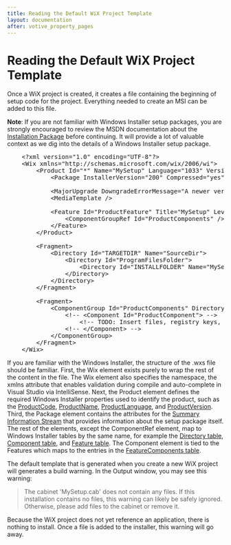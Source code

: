 ```yaml
---
title: Reading the Default WiX Project Template
layout: documentation
after: votive_property_pages
---
```


# Reading the Default WiX Project Template

Once a WiX project is created, it creates a file containing the beginning of setup code for the project. Everything needed to create an MSI can be added to this file.

 **Note**: If you are not familiar with Windows Installer setup packages, you are strongly encouraged to review the MSDN documentation about the <a href="http://msdn2.microsoft.com/library/Aa369294.aspx" target="_blank">Installation Package</a> before continuing. It will provide a lot of valuable context as we dig into the details of a Windows Installer setup package.

  <pre>
    &lt;?xml version="1.0" encoding="UTF-8"?&gt;
    &lt;Wix xmlns="http://schemas.microsoft.com/wix/2006/wi"&gt;
        &lt;Product Id="*" Name="MySetup" Language="1033" Version="1.0.0.0" Manufacturer="MyCompany" UpgradeCode="$guid3$"&gt;
            &lt;Package InstallerVersion="200" Compressed="yes" InstallScope="perMachine" /&gt;

            &lt;MajorUpgrade DowngradeErrorMessage="A newer version of [ProductName] is already installed." /&gt;
            &lt;MediaTemplate /&gt;

            &lt;Feature Id="ProductFeature" Title="MySetup" Level="1"&gt;
                &lt;ComponentGroupRef Id="ProductComponents" /&gt;
            &lt;/Feature&gt;
        &lt;/Product&gt;<br />
        &lt;Fragment&gt;
            &lt;Directory Id="TARGETDIR" Name="SourceDir"&gt;
                &lt;Directory Id="ProgramFilesFolder"&gt;
                    &lt;Directory Id="INSTALLFOLDER" Name="MySetup" /&gt;
                &lt;/Directory&gt;
            &lt;/Directory&gt;
        &lt;/Fragment&gt;<br />
        &lt;Fragment&gt;
            &lt;ComponentGroup Id="ProductComponents" Directory="INSTALLFOLDER"&gt;
                &lt;!-- &lt;Component Id="ProductComponent"&gt; --&gt;
                    &lt;!-- TODO: Insert files, registry keys, and other resources here. --&gt;
                &lt;!-- &lt;/Component&gt; --&gt;
            &lt;/ComponentGroup&gt;
        &lt;/Fragment&gt;
    &lt;/Wix&gt;
</pre>

  <p>If you are familiar with the Windows Installer, the structure of the .wxs file should be familiar. First, the Wix element exists purely to wrap the rest of the content in the file. The Wix element also specifies the namespace, the xmlns attribute that enables validation during compile and auto-complete in Visual Studio via IntelliSense. Next, the Product element defines the required Windows Installer properties used to identify the product, such as the <a href="http://msdn2.microsoft.com/library/Aa370854.aspx" target="_blank">ProductCode</a>, <a href="http://msdn2.microsoft.com/library/Aa370857.aspx" target="_blank">ProductName</a>, <a href="http://msdn2.microsoft.com/library/Aa370856.aspx" target="_blank">ProductLanguage</a>, and <a href="http://msdn2.microsoft.com/library/Aa370859.aspx" target="_blank">ProductVersion</a>. Third, the Package element contains the attributes for the <a href="http://msdn2.microsoft.com/library/Aa372045.aspx" target="_blank">Summary Information Stream</a> that provides information about the setup package itself. The rest of the elements, except the ComponentRef element, map to Windows Installer tables by the same name, for example the <a href="http://msdn2.microsoft.com/library/Aa368295.aspx" target="_blank">Directory table</a>, <a href="http://msdn2.microsoft.com/library/Aa368007.aspx" target="_blank">Component table</a>, and <a href="http://msdn2.microsoft.com/library/Aa368585.aspx" target="_blank">Feature table</a>. The Component element is tied to the Features which maps to the entries in the <a href="http://msdn2.microsoft.com/library/Aa368579.aspx" target="_blank">FeatureComponents table</a>.</p>

The default template that is generated when you create a new WiX project will generates a build warning. In the Output window, you may see this warning:

> The cabinet 'MySetup.cab' does not contain any files. If this installation contains no files, this warning can likely be safely ignored. Otherwise, please add files to the cabinet or remove it.

Because the WiX project does not yet reference an application, there is nothing to install. Once a file is added to the installer, this warning will go away.
